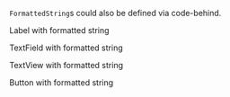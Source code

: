 `FormattedString`s could also be defined via code-behind.

Label with formatted string
<snippet id='formatted-string-label-code'/>

TextField with formatted string
<snippet id='formatted-string-textfield-code'/>

TextView with formatted string
<snippet id="formatted-string-textview-code"/>

Button with formatted string
<snippet id="formatted-string-button-code"/>